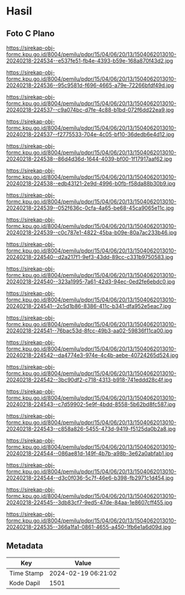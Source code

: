 # Hasil

## Foto C Plano

https://sirekap-obj-formc.kpu.go.id/8004/pemilu/pdpr/15/04/06/20/13/1504062013010-20240218-224534--e537fe51-fb4e-4393-b59e-168a870f43d2.jpg

https://sirekap-obj-formc.kpu.go.id/8004/pemilu/pdpr/15/04/06/20/13/1504062013010-20240218-224536--95c9581d-f696-4665-a79e-72266bfdf49d.jpg

https://sirekap-obj-formc.kpu.go.id/8004/pemilu/pdpr/15/04/06/20/13/1504062013010-20240218-224537--c9a074bc-d7fe-4c88-b1bd-072f6dd22ea9.jpg

https://sirekap-obj-formc.kpu.go.id/8004/pemilu/pdpr/15/04/06/20/13/1504062013010-20240218-224537--f2775533-704e-4c05-bf10-36dedb6e4d12.jpg

https://sirekap-obj-formc.kpu.go.id/8004/pemilu/pdpr/15/04/06/20/13/1504062013010-20240218-224538--86d4d36d-1644-4039-bf00-1f17917aaf62.jpg

https://sirekap-obj-formc.kpu.go.id/8004/pemilu/pdpr/15/04/06/20/13/1504062013010-20240218-224538--edb43121-2e9d-4996-b0fb-f58da88b30b9.jpg

https://sirekap-obj-formc.kpu.go.id/8004/pemilu/pdpr/15/04/06/20/13/1504062013010-20240218-224539--052f636c-0cfa-4a65-be68-45ca9065e11c.jpg

https://sirekap-obj-formc.kpu.go.id/8004/pemilu/pdpr/15/04/06/20/13/1504062013010-20240218-224539--c0c787e1-4822-45ba-b09e-80a7ac233b46.jpg

https://sirekap-obj-formc.kpu.go.id/8004/pemilu/pdpr/15/04/06/20/13/1504062013010-20240218-224540--d2a217f1-9ef3-43dd-89cc-c331b9750583.jpg

https://sirekap-obj-formc.kpu.go.id/8004/pemilu/pdpr/15/04/06/20/13/1504062013010-20240218-224540--323a1995-7a61-42d3-94ec-0ed2fe6ebdc0.jpg

https://sirekap-obj-formc.kpu.go.id/8004/pemilu/pdpr/15/04/06/20/13/1504062013010-20240218-224541--2c5d1b86-8386-411c-b341-dfa952e5eac7.jpg

https://sirekap-obj-formc.kpu.go.id/8004/pemilu/pdpr/15/04/06/20/13/1504062013010-20240218-224541--76bac53d-8fcc-49b3-aa02-59836f11ca00.jpg

https://sirekap-obj-formc.kpu.go.id/8004/pemilu/pdpr/15/04/06/20/13/1504062013010-20240218-224542--da4774e3-974e-4c4b-aebe-40724265d524.jpg

https://sirekap-obj-formc.kpu.go.id/8004/pemilu/pdpr/15/04/06/20/13/1504062013010-20240218-224542--3bc90df2-c718-4313-b918-741eddd28c4f.jpg

https://sirekap-obj-formc.kpu.go.id/8004/pemilu/pdpr/15/04/06/20/13/1504062013010-20240218-224543--c7d59902-5e9f-4bdd-8558-5b62bd8fc587.jpg

https://sirekap-obj-formc.kpu.go.id/8004/pemilu/pdpr/15/04/06/20/13/1504062013010-20240218-224543--c858a826-5455-473d-9419-f5125da0b2a8.jpg

https://sirekap-obj-formc.kpu.go.id/8004/pemilu/pdpr/15/04/06/20/13/1504062013010-20240218-224544--086ae81d-149f-4b7b-a98b-3e62a0abfab1.jpg

https://sirekap-obj-formc.kpu.go.id/8004/pemilu/pdpr/15/04/06/20/13/1504062013010-20240218-224544--d3c0f036-5c7f-46e6-b398-fb2971c1d454.jpg

https://sirekap-obj-formc.kpu.go.id/8004/pemilu/pdpr/15/04/06/20/13/1504062013010-20240218-224545--3db83cf7-9ed5-47de-84aa-1e8607cff455.jpg

https://sirekap-obj-formc.kpu.go.id/8004/pemilu/pdpr/15/04/06/20/13/1504062013010-20240218-224535--366a1fa1-0861-4655-a450-1fb6e1a6d09d.jpg


## Metadata

| Key        | Value               |
| ---------- | ------------------- |
| Time Stamp | 2024-02-19 06:21:02 |
| Kode Dapil | 1501                |



